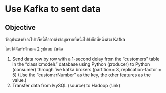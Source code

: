 # Use Kafka to sent data

## Objective
วัตถุประสงค์ของโปรเจ็คนี้คือการส่งข้อมูลจากที่หนึ่งไปยังอีกที่หนึ่งด้วย Kafka

โดยได้จัดทำทั้งหมด 2 รูปแบบ นั่นคือ
1. Send data row by row with a 1-second delay from the “customers” table in the “classicmodels” database using Python (producer) to Python (consumer) through five kafka brokers (partition = 3, replication-factor = 5) (Use the “customerNumber” as the key, the other features as the value.)
2. Transfer data from MySQL (source) to Hadoop (sink)
